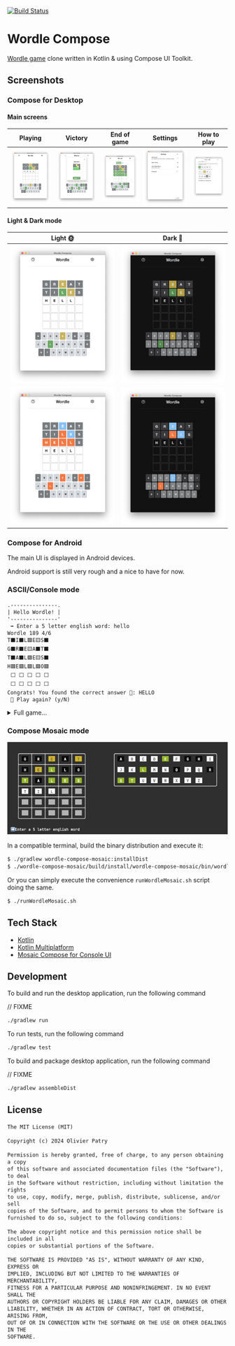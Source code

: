 [![Build Status](https://github.com/opatry/wordle-kt/actions/workflows/Build.yml/badge.svg)](https://github.com/opatry/wordle-kt/actions/workflows/Build.yml)

# Wordle Compose

[Wordle game](https://www.powerlanguage.co.uk/wordle/) clone written in Kotlin & using Compose UI Toolkit.

## Screenshots

### Compose for Desktop

#### Main screens

| Playing                                               | Victory                                   | End of game                               | Settings                                   | How to play                             |
|-------------------------------------------------------|-------------------------------------------|-------------------------------------------|--------------------------------------------|-----------------------------------------|
| ![](raw/wordle-compose-playing-light.png)             | ![](raw/wordle-compose-victory-light.png) | ![](raw/wordle-compose-restart-light.png) | ![](raw/wordle-compose-settings-light.png) | ![](raw/wordle-compose-howto-light.png) |

#### Light & Dark mode

| Light 🌞                                               | Dark 🌛                                               |
|--------------------------------------------------------|-------------------------------------------------------|
| ![](raw/wordle-compose-playing-light.png)              | ![](raw/wordle-compose-playing-dark.png)              |
| ![](raw/wordle-compose-playing-light-highcontrast.png) | ![](raw/wordle-compose-playing-dark-highcontrast.png) |

### Compose for Android

The main UI is displayed in Android devices.

Android support is still very rough and a nice to have for now.

### ASCII/Console mode

```
.---------------.
| Hello Wordle! |
'---------------'
 ➡️ Enter a 5 letter english word: hello
Wordle 189 4/6
T⬛I⬛L🟩E🟨S⬛
G⬛R⬛E🟨A⬛T⬛
T⬛A⬛L🟩E🟨S⬛
H🟩E🟩L🟩L🟩O🟩
 ⬜ ⬜ ⬜ ⬜ ⬜
 ⬜ ⬜ ⬜ ⬜ ⬜
Congrats! You found the correct answer 🎉: HELLO
 🔄 Play again? (y/N) 
 ```

<details>
<summary>Full game…</summary>

```
.---------------.
| Hello Wordle! |
'---------------'
 ⬜ ⬜ ⬜ ⬜ ⬜
 ⬜ ⬜ ⬜ ⬜ ⬜
 ⬜ ⬜ ⬜ ⬜ ⬜
 ⬜ ⬜ ⬜ ⬜ ⬜
 ⬜ ⬜ ⬜ ⬜ ⬜
 ⬜ ⬜ ⬜ ⬜ ⬜

 ➡️ Enter a 5 letter english word: tiles
T⬛I⬛L🟩E🟨S⬛
 ⬜ ⬜ ⬜ ⬜ ⬜
 ⬜ ⬜ ⬜ ⬜ ⬜
 ⬜ ⬜ ⬜ ⬜ ⬜
 ⬜ ⬜ ⬜ ⬜ ⬜
 ⬜ ⬜ ⬜ ⬜ ⬜
Keep going… 1/6
 ➡️ Enter a 5 letter english word: great
T⬛I⬛L🟩E🟨S⬛
G⬛R⬛E🟨A⬛T⬛
 ⬜ ⬜ ⬜ ⬜ ⬜
 ⬜ ⬜ ⬜ ⬜ ⬜
 ⬜ ⬜ ⬜ ⬜ ⬜
 ⬜ ⬜ ⬜ ⬜ ⬜
Keep going… 2/6
 ➡️ Enter a 5 letter english word: tales
T⬛I⬛L🟩E🟨S⬛
G⬛R⬛E🟨A⬛T⬛
T⬛A⬛L🟩E🟨S⬛
 ⬜ ⬜ ⬜ ⬜ ⬜
 ⬜ ⬜ ⬜ ⬜ ⬜
 ⬜ ⬜ ⬜ ⬜ ⬜
Keep going… 3/6
 ➡️ Enter a 5 letter english word: hello
Wordle 189 4/6
T⬛I⬛L🟩E🟨S⬛
G⬛R⬛E🟨A⬛T⬛
T⬛A⬛L🟩E🟨S⬛
H🟩E🟩L🟩L🟩O🟩
 ⬜ ⬜ ⬜ ⬜ ⬜
 ⬜ ⬜ ⬜ ⬜ ⬜
Congrats! You found the correct answer 🎉: HELLO
 🔄 Play again? (y/N) 
```

</details>

### Compose Mosaic mode

![](raw/wordle-mosaic.png)

In a compatible terminal, build the binary distribution and execute it:

```bash
$ ./gradlew wordle-compose-mosaic:installDist
$ ./wordle-compose-mosaic/build/install/wordle-compose-mosaic/bin/wordle-compose-mosaic
```

Or you can simply execute the convenience `runWordleMosaic.sh` script doing the same.

```bash
$ ./runWordleMosaic.sh 
```

## Tech Stack

* [Kotlin](https://kotlinlang.org/)
* [Kotlin Multiplatform](https://www.jetbrains.com/kotlin-multiplatform/)
* [Mosaic Compose for Console UI](https://github.com/JakeWharton/mosaic)

## Development

To build and run the desktop application, run the following command

// FIXME
```bash
./gradlew run
```

To run tests, run the following command

```bash
./gradlew test
```

To build and package desktop application, run the following command

// FIXME
```bash
./gradlew assembleDist
```

## License

```
The MIT License (MIT)

Copyright (c) 2024 Olivier Patry

Permission is hereby granted, free of charge, to any person obtaining a copy
of this software and associated documentation files (the "Software"), to deal
in the Software without restriction, including without limitation the rights
to use, copy, modify, merge, publish, distribute, sublicense, and/or sell
copies of the Software, and to permit persons to whom the Software is
furnished to do so, subject to the following conditions:

The above copyright notice and this permission notice shall be included in all
copies or substantial portions of the Software.

THE SOFTWARE IS PROVIDED "AS IS", WITHOUT WARRANTY OF ANY KIND, EXPRESS OR
IMPLIED, INCLUDING BUT NOT LIMITED TO THE WARRANTIES OF MERCHANTABILITY,
FITNESS FOR A PARTICULAR PURPOSE AND NONINFRINGEMENT. IN NO EVENT SHALL THE
AUTHORS OR COPYRIGHT HOLDERS BE LIABLE FOR ANY CLAIM, DAMAGES OR OTHER
LIABILITY, WHETHER IN AN ACTION OF CONTRACT, TORT OR OTHERWISE, ARISING FROM,
OUT OF OR IN CONNECTION WITH THE SOFTWARE OR THE USE OR OTHER DEALINGS IN THE
SOFTWARE.
```


